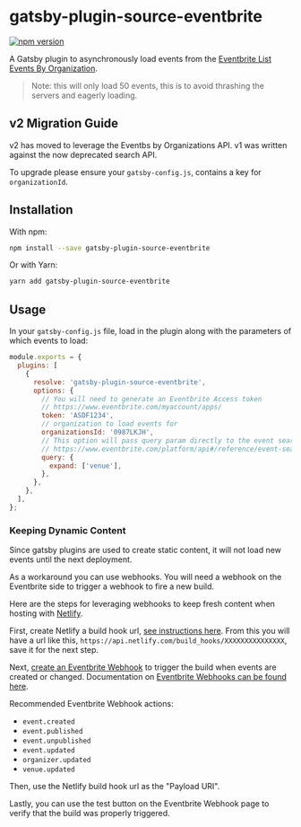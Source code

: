 # gatsby-plugin-source-eventbrite

[<img src="https://img.shields.io/npm/v/gatsby-plugin-source-eventbrite.svg?style=for-the-badge" alt="npm version" />](https://www.npmjs.com/package/gatsby-plugin-source-eventbrite)

A Gatsby plugin to asynchronously load events from the [Eventbrite List Events By Organization](https://www.eventbrite.com/platform/api#/reference/event/list/list-events-by-organization).

> Note: this will only load 50 events, this is to avoid thrashing the servers and eagerly loading.

## v2 Migration Guide

v2 has moved to leverage the Eventbs by Organizations API. v1 was written against the now deprecated search API.

To upgrade please ensure your `gatsby-config.js`, contains a key for `organizationId`.

## Installation

With npm:

```bash
npm install --save gatsby-plugin-source-eventbrite
```

Or with Yarn:

```bash
yarn add gatsby-plugin-source-eventbrite
```

## Usage

In your `gatsby-config.js` file, load in the plugin along with the parameters of which events to load:

```javascript
module.exports = {
  plugins: [
    {
      resolve: 'gatsby-plugin-source-eventbrite',
      options: {
        // You will need to generate an Eventbrite Access token
        // https://www.eventbrite.com/myaccount/apps/
        token: 'ASDF1234',
        // organization to load events for
        organizationsId: '0987LKJH',
        // This option will pass query param directly to the event search API
        // https://www.eventbrite.com/platform/api#/reference/event-search/list/search-events
        query: {
          expand: ['venue'],
        },
      },
    },
  ],
};
```

### Keeping Dynamic Content

Since gatsby plugins are used to create static content, it will not load new events until the next deployment.

As a workaround you can use webhooks. You will need a webhook on the Eventbrite side to trigger a webhook to fire a new build.

Here are the steps for leveraging webhooks to keep fresh content when hosting with [Netlify](https://www.netlify.com).

First, create Netlify a build hook url, [see instructions here](https://www.netlify.com/docs/webhooks/#incoming-webhooks). From this you will have a url like this, `https://api.netlify.com/build_hooks/XXXXXXXXXXXXXXX`, save it for the next step.

Next, [create an Eventbrite Webhook](https://www.eventbrite.com/account-settings/webhooks) to trigger the build when events are created or changed. Documentation on [Eventbrite Webhooks can be found here](https://www.eventbrite.com/platform/docs/webhooks).

Recommended Eventbrite Webhook actions:

- `event.created`
- `event.published`
- `event.unpublished`
- `event.updated`
- `organizer.updated`
- `venue.updated`

Then, use the Netlify build hook url as the "Payload URI".

Lastly, you can use the test button on the Eventbrite Webhook page to verify that the build was properly triggered.
